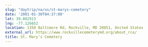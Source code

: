 ```yaml
---
slug: "daytrip/na/us/st-marys-cemetery"
date: '2001-01-30T04:37:00'
lat: 39.082913
lng: -77.126652
location: 1350 Baltimore Rd, Rockville, MD 20851, United States
external_url: https://www.rockvillecemeterymd.org/about_rca/
title: St. Mary's Cemetery
---
```



